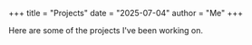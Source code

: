 +++
title = "Projects"
date = "2025-07-04"
author = "Me"
+++

Here are some of the projects I've been working on.